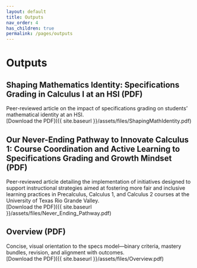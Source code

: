 ```yaml
---
layout: default
title: Outputs
nav_order: 4
has_children: true
permalink: /pages/outputs
---
```


# Outputs

## Shaping Mathematics Identity: Specifications Grading in Calculus I at an HSI (PDF)
Peer-reviewed article on the impact of specifications grading on students’ mathematical identity at an HSI.  
[Download the PDF]({{ site.baseurl }}/assets/files/ShapingMathIdentity.pdf)



## Our Never-Ending Pathway to Innovate Calculus 1: Course Coordination and Active Learning to Specifications Grading and Growth Mindset (PDF)
Peer-reviewed article detailing  the implementation of initiatives designed to support instructional strategies aimed at fostering more fair and inclusive learning practices in Precalculus, Calculus 1, and Calculus 2 courses at the University of Texas Rio Grande Valley.   
[Download the PDF]({{ site.baseurl }}/assets/files/Never_Ending_Pathway.pdf)


## Overview (PDF)
Concise, visual orientation to the specs model—binary criteria, mastery bundles, revision, and alignment with outcomes.  
[Download the PDF]({{ site.baseurl }}/assets/files/Overview.pdf)
